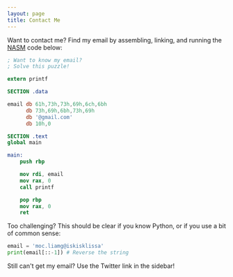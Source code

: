 ```yaml
---
layout: page
title: Contact Me
---
```


Want to contact me? Find my email by assembling, linking, and running the [NASM](http://www.nasm.us) code below:

```nasm
; Want to know my email?
; Solve this puzzle!

extern printf

SECTION .data

email db 61h,73h,73h,69h,6ch,6bh
      db 73h,69h,6bh,73h,69h
      db '@gmail.com'
      db 10h,0

SECTION .text
global main

main:
    push rbp

    mov rdi, email
    mov rax, 0
    call printf

    pop rbp
    mov rax, 0
    ret
```

Too challenging? This should be clear if you know Python, or if you use a bit of common sense:

```python
email = 'moc.liamg@iskisklissa'
print(email[::-1]) # Reverse the string
```

Still can't get my email? Use the Twitter link in the sidebar!
